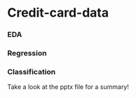 # Credit-card-data

### EDA
### Regression
### Classification

Take a look at the pptx file for a summary!
